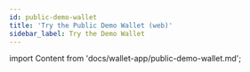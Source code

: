 ```yaml
---
id: public-demo-wallet
title: 'Try the Public Demo Wallet (web)'
sidebar_label: Try the Demo Wallet
---
```


import Content from 'docs/wallet-app/public-demo-wallet.md';

<Content />
